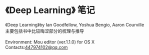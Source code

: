 # 《Deep Learning》 笔记

《Deep Learning》by Ian Goodfellow, Yoshua Bengio, Aaron Courville<br>
主要包括书中比较晦涩部分的梳理与推导<br>
<br>
Environment: Mou editor (ver.1.1.0) for OS X<br>
Contacts:<447974102@qq.com><br>
